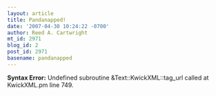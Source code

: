 ```yaml
---
layout: article
title: Pandanapped!
date: '2007-04-30 10:24:22 -0700'
author: Reed A. Cartwright
mt_id: 2971
blog_id: 2
post_id: 2971
basename: pandanapped
---
```

<p><strong>Syntax Error:</strong> Undefined subroutine &Text::KwickXML::tag_url called at KwickXML.pm line 749.
</p>
